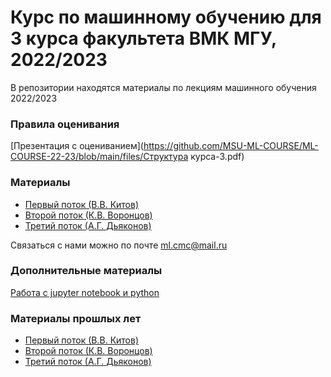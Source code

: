 # Курс по машинному обучению для 3 курса факультета ВМК МГУ, 2022/2023

В репозитории находятся материалы по лекциям машинного обучения 2022/2023

### Правила оценивания

[Презентация с оцениванием](https://github.com/MSU-ML-COURSE/ML-COURSE-22-23/blob/main/files/Структура курса-3.pdf)

### Материалы
 * [Первый поток (В.В. Китов)](https://github.com/MSU-ML-COURSE/ML-COURSE-22-23/blob/main/1_stream.md)
 * [Второй поток (К.В. Воронцов)](https://github.com/MSU-ML-COURSE/ML-COURSE-22-23/blob/main/2_stream.md)
 * [Третий поток (А.Г. Дьяконов)](https://github.com/MSU-ML-COURSE/ML-COURSE-22-23/blob/main/3_stream.md)

Связаться с нами можно по почте ml.cmc@mail.ru

### Дополнительные материалы
[Работа с jupyter notebook и python](https://youtube.com/playlist?list=PLzdAwQrglFyIkkvIlUeo_xX08WvKM6L0-)

 ### Материалы прошлых лет
 * [Первый поток (В.В. Китов)](https://github.com/MSU-ML-COURSE/ML-COURSE-21-22/blob/main/1_stream.md)
 * [Второй поток (К.В. Воронцов)](https://github.com/MSU-ML-COURSE/ML-COURSE-21-22/blob/main/2_stream.md)
 * [Третий поток (А.Г. Дьяконов)](https://github.com/MSU-ML-COURSE/ML-COURSE-21-22/blob/main/3_stream.md)
